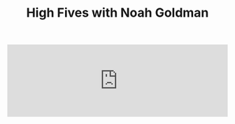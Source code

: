 ﻿---
layout: podcast
title: High Fives with Noah Goldman
description: We sat down and talked with Noah Goldman about prospecting at the enterprise level, and how many companies get it wrong.
coverImage: ./img/podcast/podcast-image-18.jpg
refLink: leadiq.com

audioLinks: https://w.soundcloud.com/player/?url=https%3A%2F%2Fapi.soundcloud.com%2Ftracks%2F340162123&amp;auto_play=false&amp;show_artwork=true&amp;visual=true&amp;origin=twitter
webImage: ./img/podcast/video-img/image-18.png
---

<iframe width="100%" height="166" scrolling="no" frameborder="no" src="https://w.soundcloud.com/player/?url=https%3A%2F%2Fapi.soundcloud.com%2Ftracks%2F340162123&amp;auto_play=false&amp;show_artwork=true&amp;visual=true&amp;origin=twitter"></iframe>